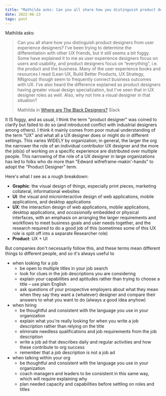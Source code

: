 ```yaml
---
title: "Mathilda asks: Can you all share how you distinguish product designers from user experience designers?"
date: 2022-06-23
tags: post
---
```


Mathilda asks:

> Can you all share how you distinguish product designers from user experience designers? I’ve been trying to determine the differentiation with other UX friends, but it still seems a bit foggy. Some have explained it to me as user experience designers focus on users and usability, and product designers focus on “everything”, i.e. the product and the business. Many of the user experience books and resources I read (Lean UX, Build Better Products, UX Strategy, NNgroup) though seem to frequently connect business outcomes with UX. I’ve also heard the difference explained as product designers having greater visual design specialization, but I’ve seen that in UX designer roles as well. Also, why not hire a visual designer in that situation?
> 
> Mathilda in [Where are The Black Designers?](http://wherearethebl-dwx1391.slack.com) Slack

It IS foggy, and as usual, I think the term "product designer" was coined to clarify but failed to do so (and introduced conflict with industrial designers among others). I think it mainly comes from poor mutual understanding of the term "UX" and what all a UX designer does or might do in different settings. This varies WIDELY by organization; in general, the larger the org the narrower the role of an individual contributor UX designer and the more the job(s) of working on a specific experience are distributed over multiple people. This narrowing of the role of a UX designer in large organizations has led to folks who do more than "Edward wifreframe-makin'-hands" to adopt the "Product Designer" term.

Here's what I see as a rough breakdown:

- **Graphic**: the visual design of things, especially print pieces, marketing collateral, informational websites
- **UI**: the visual and microinteractive design of web applications, mobile applications, and desktop applications
- **UX**: the interaction design of web applications, mobile applications, desktop applications, and _occasionally_ embedded or physical interfaces, with an emphasis on arranging the larger requirements and workflows to meet business goals and user needs together, and the research required to do a good job of this (sometimes some of this UX role is split off into a separate Researcher role)
- **Product**: UX + UI

But companies don't necessarily follow this, and these terms mean different things to different people, and so it's always useful to

- when looking for a job
    - be open to multiple titles in your job search
    - look for clues in the job descriptions you are considering
    - explain your capabilities and aptitudes rather than trying to choose a title – use plain English
    - ask questions of your prospective employers about what they mean when they say they want a {whatever} designer and compare their answers to what you want to do (always a good idea anyhow)
- when hiring
    - be thoughtful and consistent with the language you use in your organization
    - explain what you're really looking for when you write a job description rather than relying on the title
    - eliminate needless qualifications and job requirements from the job description
    - write a job ad that describes daily and regular activities and how these contribute to org success
    - remember that a job description is not a job ad
- when talking within your org
    - be thoughtful and consistent with the language you use in your organization
    - coach managers and leaders to be consistent in this same way, which will require explaining why
    - plan needed capacity and capabilities before settling on roles and titles
